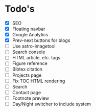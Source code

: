 # Todo's

- [x] SEO
- [x] Floating navbar
- [x] Google Analytics
- [x] Prev-next buttons for blogs
- [ ] Use astro-imagetool
- [ ] Search console
- [ ] HTML article, etc. tags
- [ ] Figure reference
- [ ] Bibtex citation
- [ ] Projects page
- [ ] Fix TOC HTML rendering
- [ ] Search
- [ ] Contact page
- [ ] Footnote preview
- [ ] Day/Night switcher to include system
